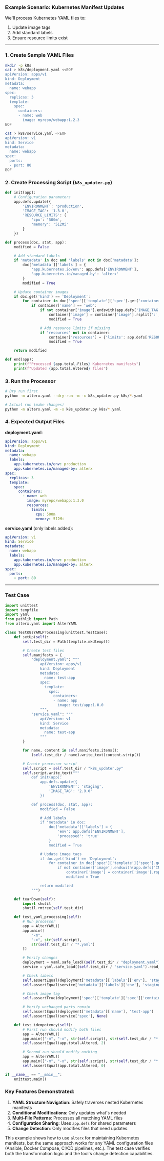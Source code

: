 ### Example Scenario: Kubernetes Manifest Updates

We'll process Kubernetes YAML files to:

1. Update image tags
2. Add standard labels
3. Ensure resource limits exist

---

### 1. Create Sample YAML Files

```bash
mkdir -p k8s
cat > k8s/deployment.yaml <<EOF
apiVersion: apps/v1
kind: Deployment
metadata:
  name: webapp
spec:
  replicas: 3
  template:
    spec:
      containers:
      - name: web
        image: myrepo/webapp:1.2.3
EOF

cat > k8s/service.yaml <<EOF
apiVersion: v1
kind: Service
metadata:
  name: webapp
spec:
  ports:
  - port: 80
EOF
```

### 2. Create Processing Script (`k8s_updater.py`)

```python
def init(app):
    # Configuration parameters
    app.defs.update({
        'ENVIRONMENT': 'production',
        'IMAGE_TAG': '1.3.0',
        'RESOURCE_LIMITS': {
            'cpu': '500m',
            'memory': '512Mi'
        }
    })

def process(doc, stat, app):
    modified = False

    # Add standard labels
    if 'metadata' in doc and 'labels' not in doc['metadata']:
        doc['metadata']['labels'] = {
            'app.kubernetes.io/env': app.defs['ENVIRONMENT'],
            'app.kubernetes.io/managed-by': 'alterx'
        }
        modified = True

    # Update container images
    if doc.get('kind') == 'Deployment':
        for container in doc['spec']['template']['spec'].get('containers', []):
            if container['name'] == 'web':
                if not container['image'].endswith(app.defs['IMAGE_TAG']):
                    container['image'] = container['image'].rsplit(':', 1)[0] + ':' + app.defs['IMAGE_TAG']
                    modified = True

                # Add resource limits if missing
                if 'resources' not in container:
                    container['resources'] = {'limits': app.defs['RESOURCE_LIMITS']}
                    modified = True

    return modified

def end(app):
    print(f"Processed {app.total.Files} Kubernetes manifests")
    print(f"Updated {app.total.Altered} files")
```

### 3. Run the Processor

```bash
# Dry run first
python -m alterx.yaml --dry-run -m -x k8s_updater.py k8s/*.yaml

# Actual run (make changes)
python -m alterx.yaml -m -x k8s_updater.py k8s/*.yaml
```

### 4. Expected Output Files

**deployment.yaml**:

```yaml
apiVersion: apps/v1
kind: Deployment
metadata:
  name: webapp
  labels:
    app.kubernetes.io/env: production
    app.kubernetes.io/managed-by: alterx
spec:
  replicas: 3
  template:
    spec:
      containers:
        - name: web
          image: myrepo/webapp:1.3.0
          resources:
            limits:
              cpu: 500m
              memory: 512Mi
```

**service.yaml** (only labels added):

```yaml
apiVersion: v1
kind: Service
metadata:
  name: webapp
  labels:
    app.kubernetes.io/env: production
    app.kubernetes.io/managed-by: alterx
spec:
  ports:
    - port: 80
```

---

### Test Case

```python
import unittest
import tempfile
import yaml
from pathlib import Path
from alterx.yaml import AlterYAML

class TestK8sYAMLProcessing(unittest.TestCase):
    def setUp(self):
        self.test_dir = Path(tempfile.mkdtemp())

        # Create test files
        self.manifests = {
            "deployment.yaml": """
                apiVersion: apps/v1
                kind: Deployment
                metadata:
                  name: test-app
                spec:
                  template:
                    spec:
                      containers:
                      - name: app
                        image: test/app:1.0.0
                """,
            "service.yaml": """
                apiVersion: v1
                kind: Service
                metadata:
                  name: test-app
                """
        }

        for name, content in self.manifests.items():
            (self.test_dir / name).write_text(content.strip())

        # Create processor script
        self.script = self.test_dir / "k8s_updater.py"
        self.script.write_text("""
            def init(app):
                app.defs.update({
                    'ENVIRONMENT': 'staging',
                    'IMAGE_TAG': '2.0.0'
                })

            def process(doc, stat, app):
                modified = False

                # Add labels
                if 'metadata' in doc:
                    doc['metadata']['labels'] = {
                        'env': app.defs['ENVIRONMENT'],
                        'processed': 'true'
                    }
                    modified = True

                # Update image tags
                if doc.get('kind') == 'Deployment':
                    for container in doc['spec']['template']['spec'].get('containers', []):
                        if not container['image'].endswith(app.defs['IMAGE_TAG']):
                            container['image'] = container['image'].rsplit(':', 1)[0] + ':' + app.defs['IMAGE_TAG']
                            modified = True

                return modified
            """)

    def tearDown(self):
        import shutil
        shutil.rmtree(self.test_dir)

    def test_yaml_processing(self):
        # Run processor
        app = AlterYAML()
        app.main([
            "-m",
            "-x", str(self.script),
            str(self.test_dir / "*.yaml")
        ])

        # Verify changes
        deployment = yaml.safe_load((self.test_dir / "deployment.yaml").read_text())
        service = yaml.safe_load((self.test_dir / "service.yaml").read_text())

        # Check labels
        self.assertEqual(deployment['metadata']['labels']['env'], 'staging')
        self.assertEqual(service['metadata']['labels']['env'], 'staging')

        # Check image tag
        self.assertTrue(deployment['spec']['template']['spec']['containers'][0]['image'].endswith(':2.0.0'))

        # Verify unchanged parts remain
        self.assertEqual(deployment['metadata']['name'], 'test-app')
        self.assertEqual(service['spec'], None)

    def test_idempotency(self):
        # First run should modify both files
        app = AlterYAML()
        app.main(["-m", "-x", str(self.script), str(self.test_dir / "*.yaml")])
        self.assertEqual(app.total.Altered, 2)

        # Second run should modify nothing
        app = AlterYAML()
        app.main(["-m", "-x", str(self.script), str(self.test_dir / "*.yaml")])
        self.assertEqual(app.total.Altered, 0)

if __name__ == "__main__":
    unittest.main()
```

### Key Features Demonstrated:

1. **YAML Structure Navigation**: Safely traverses nested Kubernetes manifests
2. **Conditional Modifications**: Only updates what's needed
3. **Multi-File Patterns**: Processes all matching YAML files
4. **Configuration Sharing**: Uses `app.defs` for shared parameters
5. **Change Detection**: Only modifies files that need updates

This example shows how to use `alterx` for maintaining Kubernetes manifests, but the same approach works for any YAML configuration files (Ansible, Docker Compose, CI/CD pipelines, etc.). The test case verifies both the transformation logic and the tool's change detection capabilities.
